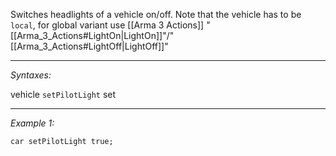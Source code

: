 Switches headlights of a vehicle on/off. Note that the vehicle has to be `local`, for global variant use [[Arma 3 Actions]] "[[Arma_3_Actions#LightOn|LightOn]]"/"[[Arma_3_Actions#LightOff|LightOff]]"


---
*Syntaxes:*

vehicle `setPilotLight` set

---
*Example 1:*

```sqf
car setPilotLight true;
```